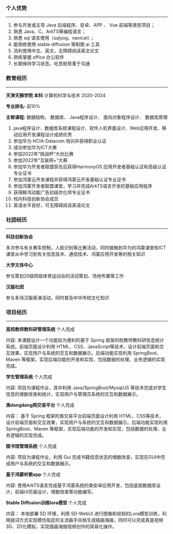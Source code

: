 
### 个人优势
---

1. 参与开发或主导 Java 后端程序、安卓、APP 、 Vue 前端等类型项目；
2. 熟悉 Java、C、ArkTS等编程语言；
3. 熟悉 sql 语言使用（sqlyog、navicat）；
4. 能熟练使用 stable diffusion 等制图 ai 工具
5. 流利使用中文、英文，无障碍阅读英文论文
6. 熟练掌握 office 办公软件
7. 长期保持学习状态，吃苦耐劳善于沟通


### 教育经历
---
**天津天狮学院 本科** 计算机科学与技术     2020-2024

**专业排名:** 前10%

**主修课程:** 数据结构、 数据库、 Java程序设计、 面向对象程序设计、 数据库原理

1. java程序设计、数据库系统课程设计、软件人机界面设计、Web应用开发、移动应用开发课程设计成绩优秀
2. 参加华为 HCIA-Datacom 培训并获得职业认证
3. 成功参加华为ICT大赛
4. 参加2022年“挑战杯”大创比赛
5. 参加2022年“互联网+”大赛
6. 参加华为开发者联盟获先后获得HarmonyOS 应用开发者基础认证和高级认证专业证书
7. 参加鸿蒙云开发课程并获得鸿蒙云开发基础认证专业证书
8. 参加鸿蒙开发者联盟课堂，学习并完成ArkTS语言开发的基础应用程序
9. 获得鲸鸿动能广告初级优化师专业证书
10. 校内科技创新协会成员
11. 英语水平良好，可无障碍阅读英语论文

### 社团经历
---
**科技创新协会** 

多次参与有关赛车控制，人脸识别等比赛活动，同时接触到华为的鸿蒙课堂和ICT课堂从中学习到有关信息技术、通信技术、鸿蒙应用开发等的相关知识

**大学文体中心** 

参与策划20级院级体育运动会的活动策划、场地布置等工作

**汉服社团** 

参与多场汉服表演活动，同时普及中华传统文化知识


### 项目经历
---

**高校教师教科研管理系统**      个人完成

内容:
本课题设计一个功能较为便利的基于 Spring 框架的校教师教科研信息统计系统。前端页面设计利用 HTML、CSS、JavaScript等技术，设计前端页面和交互效果，实现用户与系统的交互和数据展示。后端功能实现利用 SpringBoot、Maven 等框架，实现后端功能的开发和实现，包括数据的处理、业务逻辑的实现完成。

**学生管理系统**     个人完成

内容:
项目为课程作业，其中利用 Java/SpringBoot/Mysql/JS 等技术完成对学生信息的增删改查和统计，实现用户与管理员系统的交互和数据展示。

**类dangdang网交易平台**     个人完成

内容：
基于 Spring 框架的类交易平台前端页面设计利用 HTML、CSS等技术，设计前端页面和交互效果，实现用户与系统的交互和数据展示。后端功能实现利用 SpringBoot、Maven 等框架，实现后端功能的开发和实现，包括数据的处理、业务逻辑的实现完成。

**图书馆管理系统**     个人完成

内容:
项目为课程作业，利用 Gui 完成书籍信息状态的增删改查，实现在GUI中完成用户与系统的交互和数据展示。

**基于鸿蒙听歌app**     个人完成

内容:
使用ArkTS语言完成基于鸿蒙系统的类安卓应用开发，包括底层数据库设计，前端UI页面设计，增删改查等功能编写。

**Stable Diffusion训练lora模型**     个人完成

内容：
本地部署 SD 环境，利用 SD-WebUI 进行图像和视频的Lora模型训练，利用提词方式实现模仿指定的主流画手风格生成插画海报，同时可以完成真是视频3D、2D化模拟，实现插画海报视频创作的简易化操作。


